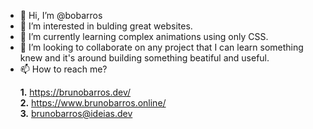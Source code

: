 - 👋 Hi, I’m @bobarros
- 👀 I’m interested in bulding great websites.
- 🌱 I’m currently learning complex animations using only CSS.
- 💞️ I’m looking to collaborate on any project that I can learn something knew and it's around building something beatiful and useful.
- 📫 How to reach me? 

&nbsp;&nbsp;&nbsp;&nbsp;&nbsp;&nbsp;**1.** https://brunobarros.dev/ \
&nbsp;&nbsp;&nbsp;&nbsp;&nbsp;&nbsp;**2.** https://www.brunobarros.online/ \
&nbsp;&nbsp;&nbsp;&nbsp;&nbsp;&nbsp;**3.** brunobarros@ideias.dev 

<!---
bobarros/bobarros is a ✨ special ✨ repository because its `README.md` (this file) appears on your GitHub profile.
You can click the Preview link to take a look at your changes.
--->
